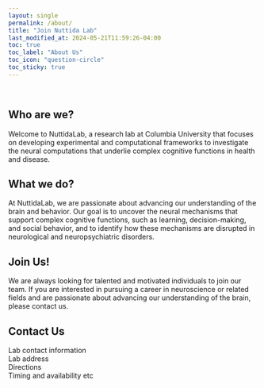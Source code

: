 ```yaml
---
layout: single
permalink: /about/
title: "Join Nuttida Lab"
last_modified_at: 2024-05-21T11:59:26-04:00
toc: true
toc_label: "About Us"
toc_icon: "question-circle"
toc_sticky: true
---
```

<br>

## Who are we?

Welcome to NuttidaLab, a research lab at Columbia University that focuses on developing experimental and computational frameworks to investigate the neural computations that underlie complex cognitive functions in health and disease.

## What we do?

At NuttidaLab, we are passionate about advancing our understanding of the brain and behavior. Our goal is to uncover the neural mechanisms that support complex cognitive functions, such as learning, decision-making, and social behavior, and to identify how these mechanisms are disrupted in neurological and neuropsychiatric disorders.

## Join Us!

We are always looking for talented and motivated individuals to join our team. If you are interested in pursuing a career in neuroscience or related fields and are passionate about advancing our understanding of the brain, please contact us.

## Contact Us

Lab contact information
<br>
Lab address
<br>
Directions
<br>
Timing and availability
etc